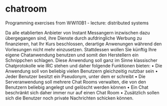 chatroom
=================

Programming exercises from WWI10B1 - lecture: distributed systems


Da alle etablierten Anbieter von Instant Messangern inzwischen dazu übergegangen sind, ihre Dienste
durch aufdringliche Werbung zu ﬁnanzieren, hat Ihr Kurs beschlossen, derartige Anwenungen während
den Vorlesungen nicht mehr einzusetzen. Stattdessen wollen Sie künftig Ihre eigene Chatanwendung
benutzen und somit den Herstellern ein Schnippchen schlagen. Diese Anwendung soll ganz im Sinne
klassischer Chatprotokolle wie IRC stehen und daher folgende Funktionen bieten:
• Die Anwendung soll von beliebig vielen Benutzern gleichzeitig nutzbar sein
• Jeder Benutzer besitzt ein Pseudonym, unter dem er schreibt
• Die Serveranwendung soll mehrere Chat Rooms verwalten, die von den Benutzern beliebig angelegt und gelöscht werden können
• Ein Chat beschränkt sich daher immer nur auf einen Chat Room
• Zusätzlich sollen sich die Benutzer noch private Nachrichten schicken können.